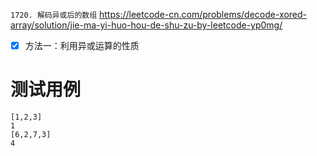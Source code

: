 
`1720. 解码异或后的数组` https://leetcode-cn.com/problems/decode-xored-array/solution/jie-ma-yi-huo-hou-de-shu-zu-by-leetcode-yp0mg/
- [x] 方法一：利用异或运算的性质

# 测试用例

```
[1,2,3]
1
[6,2,7,3]
4
```
